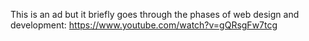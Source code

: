 This is an ad but it briefly goes through the phases of web design and development:
https://www.youtube.com/watch?v=gQRsgFw7tcg